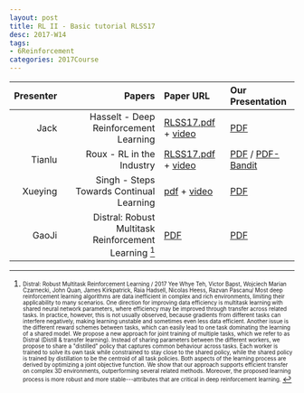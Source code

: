 ```yaml
---
layout: post
title: RL II - Basic tutorial RLSS17
desc: 2017-W14
tags:
- 6Reinforcement
categories: 2017Course
---
```


| Presenter | Papers | Paper URL| Our Presentation |
| -----: | ---------------------------: | :----- | :----- |
| Jack | Hasselt - Deep Reinforcement Learning | [RLSS17.pdf](https://drive.google.com/file/d/0BzUSSMdMszk6UE5TbWdZekFXSE0/view?usp=drive_web) + [video](http://videolectures.net/deeplearning2017_van_hasselt_deep_reinforcement/) |  [PDF]({{site.baseurl}}/talks/20171121-Jack.pdf) |
| Tianlu | Roux - RL in the Industry | [RLSS17.pdf](https://drive.google.com/file/d/0BzUSSMdMszk6bEprTUpCaHRrQ28/view) + [video](http://videolectures.net/deeplearning2017_le_roux_recommendation_system/) |  [PDF]({{site.baseurl}}/talks/20171121-Tianlu.pdf) / [PDF-Bandit]({{site.baseurl}}/talks/20171201-Tianlu.pdf) |
| Xueying | Singh - Steps Towards Continual Learning | [pdf](https://drive.google.com/file/d/0BzUSSMdMszk6YVhFUUNLZnZLSWs/view?usp=drive_web) + [video](http://videolectures.net/deeplearning2017_singh_reinforcement_learning/) |  [PDF]({{site.baseurl}}/talks/20171130-Xueying.pdf) |
| GaoJi | Distral: Robust Multitask Reinforcement Learning [^1] | [PDF](https://arxiv.org/pdf/1707.04175.pdf) |  [PDF]({{site.baseurl}}/talks/20171121-Ji.pdf) |







[^1]: <sub><sup>  Distral: Robust Multitask Reinforcement Learning / 2017 Yee Whye Teh, Victor Bapst, Wojciech Marian Czarnecki, John Quan, James Kirkpatrick, Raia Hadsell, Nicolas Heess, Razvan Pascanu/ Most deep reinforcement learning algorithms are data inefficient in complex and rich environments, limiting their applicability to many scenarios. One direction for improving data efficiency is multitask learning with shared neural network parameters, where efficiency may be improved through transfer across related tasks. In practice, however, this is not usually observed, because gradients from different tasks can interfere negatively, making learning unstable and sometimes even less data efficient. Another issue is the different reward schemes between tasks, which can easily lead to one task dominating the learning of a shared model. We propose a new approach for joint training of multiple tasks, which we refer to as Distral (Distill & transfer learning). Instead of sharing parameters between the different workers, we propose to share a "distilled" policy that captures common behaviour across tasks. Each worker is trained to solve its own task while constrained to stay close to the shared policy, while the shared policy is trained by distillation to be the centroid of all task policies. Both aspects of the learning process are derived by optimizing a joint objective function. We show that our approach supports efficient transfer on complex 3D environments, outperforming several related methods. Moreover, the proposed learning process is more robust and more stable---attributes that are critical in deep reinforcement learning. </sup></sub>


